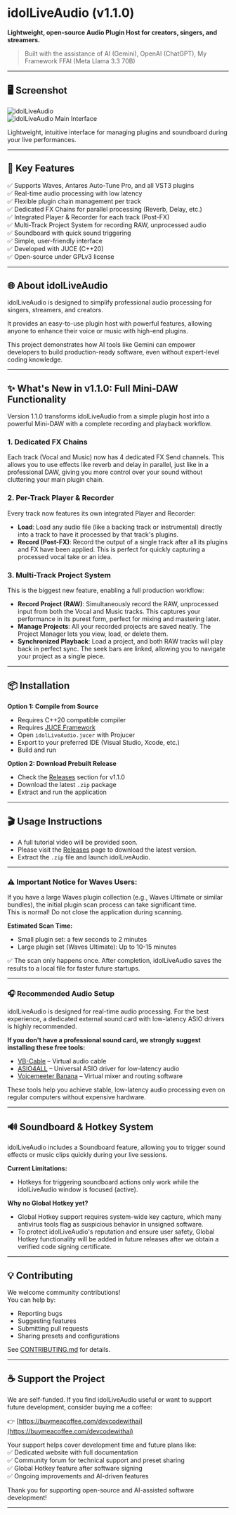 # idolLiveAudio (v1.1.0)

**Lightweight, open-source Audio Plugin Host for creators, singers, and streamers.**

> Built with the assistance of AI (Gemini), OpenAI (ChatGPT), My Framework FFAI (Meta Llama 3.3 70B)

---

## 🖥️ Screenshot

![idolLiveAudio](Resources/SplashScreen.png)  
![idolLiveAudio Main Interface](docs/images/screenshot_main.png)

Lightweight, intuitive interface for managing plugins and soundboard during your live performances.

---

## 🚀 Key Features

✅ Supports Waves, Antares Auto-Tune Pro, and all VST3 plugins  
✅ Real-time audio processing with low latency  
✅ Flexible plugin chain management per track  
✅ Dedicated FX Chains for parallel processing (Reverb, Delay, etc.)  
✅ Integrated Player & Recorder for each track (Post-FX)  
✅ Multi-Track Project System for recording RAW, unprocessed audio  
✅ Soundboard with quick sound triggering  
✅ Simple, user-friendly interface  
✅ Developed with JUCE (C++20)  
✅ Open-source under GPLv3 license  

---

## 🌐 About idolLiveAudio

idolLiveAudio is designed to simplify professional audio processing for singers, streamers, and creators.

It provides an easy-to-use plugin host with powerful features, allowing anyone to enhance their voice or music with high-end plugins.

This project demonstrates how AI tools like Gemini can empower developers to build production-ready software, even without expert-level coding knowledge.

---

## ✨ What's New in v1.1.0: Full Mini-DAW Functionality

Version 1.1.0 transforms idolLiveAudio from a simple plugin host into a powerful Mini-DAW with a complete recording and playback workflow.

### 1. Dedicated FX Chains

Each track (Vocal and Music) now has 4 dedicated FX Send channels. This allows you to use effects like reverb and delay in parallel, just like in a professional DAW, giving you more control over your sound without cluttering your main plugin chain.

### 2. Per-Track Player & Recorder

Every track now features its own integrated Player and Recorder:

- **Load**: Load any audio file (like a backing track or instrumental) directly into a track to have it processed by that track's plugins.
- **Record (Post-FX)**: Record the output of a single track after all its plugins and FX have been applied. This is perfect for quickly capturing a processed vocal take or an idea.

### 3. Multi-Track Project System

This is the biggest new feature, enabling a full production workflow:

- **Record Project (RAW)**: Simultaneously record the RAW, unprocessed input from both the Vocal and Music tracks. This captures your performance in its purest form, perfect for mixing and mastering later.
- **Manage Projects**: All your recorded projects are saved neatly. The Project Manager lets you view, load, or delete them.
- **Synchronized Playback**: Load a project, and both RAW tracks will play back in perfect sync. The seek bars are linked, allowing you to navigate your project as a single piece.

---

## 📦 Installation

**Option 1: Compile from Source**  
- Requires C++20 compatible compiler  
- Requires [JUCE Framework](https://juce.com)  
- Open `idolLiveAudio.jucer` with Projucer  
- Export to your preferred IDE (Visual Studio, Xcode, etc.)  
- Build and run  

**Option 2: Download Prebuilt Release**  
- Check the [Releases](https://github.com/DEVCodeWithAI/idolLiveAudio/releases) section for v1.1.0  
- Download the latest `.zip` package  
- Extract and run the application  

---

## 🎬 Usage Instructions

- A full tutorial video will be provided soon.  
- Please visit the [Releases](https://github.com/DEVCodeWithAI/idolLiveAudio/releases) page to download the latest version.  
- Extract the `.zip` file and launch idolLiveAudio.  

---

### ⚠️ Important Notice for Waves Users:

If you have a large Waves plugin collection (e.g., Waves Ultimate or similar bundles), the initial plugin scan process can take significant time.  
This is normal! Do not close the application during scanning.  

**Estimated Scan Time:**  
- Small plugin set: a few seconds to 2 minutes  
- Large plugin set (Waves Ultimate): Up to 10-15 minutes  

✅ The scan only happens once. After completion, idolLiveAudio saves the results to a local file for faster future startups.  

---

### 🎧 Recommended Audio Setup

idolLiveAudio is designed for real-time audio processing. For the best experience, a dedicated external sound card with low-latency ASIO drivers is highly recommended.  

**If you don't have a professional sound card, we strongly suggest installing these free tools:**  
- [VB-Cable](https://vb-audio.com/Cable/) – Virtual audio cable  
- [ASIO4ALL](https://www.asio4all.org/) – Universal ASIO driver for low-latency audio  
- [Voicemeeter Banana](https://vb-audio.com/Voicemeeter/banana.htm) – Virtual mixer and routing software  

These tools help you achieve stable, low-latency audio processing even on regular computers without expensive hardware.  

---

## 🔊 Soundboard & Hotkey System

idolLiveAudio includes a Soundboard feature, allowing you to trigger sound effects or music clips quickly during your live sessions.  

**Current Limitations:**  
- Hotkeys for triggering soundboard actions only work while the idolLiveAudio window is focused (active).  

**Why no Global Hotkey yet?**  
- Global Hotkey support requires system-wide key capture, which many antivirus tools flag as suspicious behavior in unsigned software.  
- To protect idolLiveAudio's reputation and ensure user safety, Global Hotkey functionality will be added in future releases after we obtain a verified code signing certificate.  

---

## 💡 Contributing

We welcome community contributions!  
You can help by:  
- Reporting bugs  
- Suggesting features  
- Submitting pull requests  
- Sharing presets and configurations  

See [CONTRIBUTING.md](CONTRIBUTING.md) for details.

---

## ☕ Support the Project

We are self-funded. If you find idolLiveAudio useful or want to support future development, consider buying me a coffee:

👉 [https://buymeacoffee.com/devcodewithai](https://buymeacoffee.com/devcodewithai)

Your support helps cover development time and future plans like:  
✅ Dedicated website with full documentation  
✅ Community forum for technical support and preset sharing  
✅ Global Hotkey feature after software signing  
✅ Ongoing improvements and AI-driven features  

Thank you for supporting open-source and AI-assisted software development!

---
